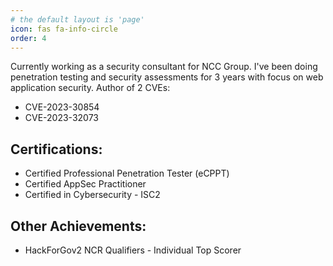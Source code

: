 ```yaml
---
# the default layout is 'page'
icon: fas fa-info-circle
order: 4
---
```


Currently working as a security consultant for NCC Group. I've been doing penetration testing and security assessments for 3 years with focus on web application security. Author of 2 CVEs:

- CVE-2023-30854
- CVE-2023-32073

## Certifications:
- Certified Professional Penetration Tester (eCPPT)
- Certified AppSec Practitioner
- Certified in Cybersecurity - ISC2

## Other Achievements:
- HackForGov2 NCR Qualifiers - Individual Top Scorer
